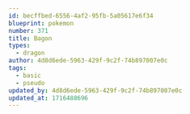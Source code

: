 ```yaml
---
id: becffbed-6556-4af2-95fb-5a05617e6f34
blueprint: pokemon
number: 371
title: Bagon
types:
  - dragon
author: 4d8d6ede-5963-429f-9c2f-74b897007e0c
tags:
  - basic
  - pseudo
updated_by: 4d8d6ede-5963-429f-9c2f-74b897007e0c
updated_at: 1716488696
---
```


